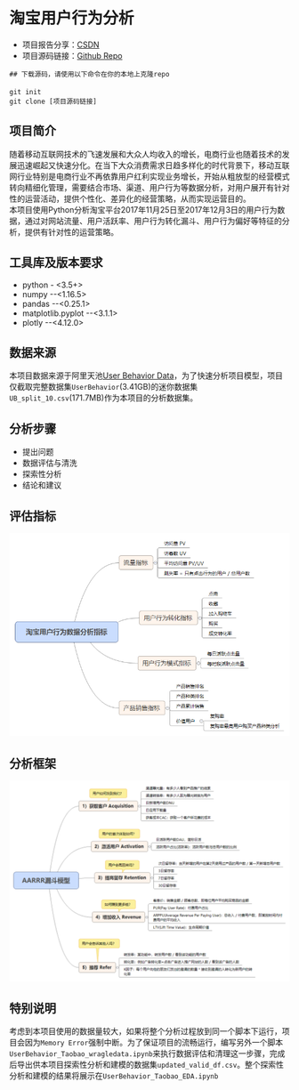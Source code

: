 # 淘宝用户行为分析

- 项目报告分享：[CSDN](https://blog.csdn.net/novelan/article/details/115235914)
- 项目源码链接：[Github Repo](https://github.com/NovelAn/user-behavior-for-taobao)
```shell
## 下载源码，请使用以下命令在你的本地上克隆repo

git init
git clone [项目源码链接]

```

## 项目简介
随着移动互联网技术的飞速发展和大众人均收入的增长，电商行业也随着技术的发展迅速崛起又快速分化。在当下大众消费需求日趋多样化的时代背景下，移动互联网行业特别是电商行业不再依靠用户红利实现业务增长，开始从粗放型的经营模式转向精细化管理，需要结合市场、渠道、用户行为等数据分析，对用户展开有针对性的运营活动，提供个性化、差异化的经营策略，从而实现运营目的。  
本项目使用Python分析淘宝平台2017年11月25日至2017年12月3日的用户行为数据，通过对网站流量、用户活跃率、用户行为转化漏斗、用户行为偏好等特征的分析，提供有针对性的运营策略。

## 工具库及版本要求

- python - <3.5+>
- numpy  --<1.16.5>
- pandas --<0.25.1>
- matplotlib.pyplot --<3.1.1>
- plotly --<4.12.0>

## 数据来源

本项目数据来源于阿里天池[User Behavior Data](https://tianchi.aliyun.com/dataset/dataDetail?dataId=649)，为了快速分析项目模型，项目仅截取完整数据集`UserBehavior`(3.41GB)的迷你数据集`UB_split_10.csv`(171.7MB)作为本项目的分析数据集。

## 分析步骤
- 提出问题
- 数据评估与清洗
- 探索性分析
- 结论和建议

## 评估指标
<img src='.\评估指标.png'>

## 分析框架
<img src='.\淘宝用户行为分析模型.png'>

## 特别说明
考虑到本项目使用的数据量较大，如果将整个分析过程放到同一个脚本下运行，项目会因为`Memory Error`强制中断。为了保证项目的流畅运行，编写另外一个脚本`UserBehavior_Taobao_wragledata.ipynb`来执行数据评估和清理这一步骤，完成后导出供本项目探索性分析和建模的数据集`updated_valid_df.csv`。整个探索性分析和建模的结果将展示在`UserBehavior_Taobao_EDA.ipynb`
